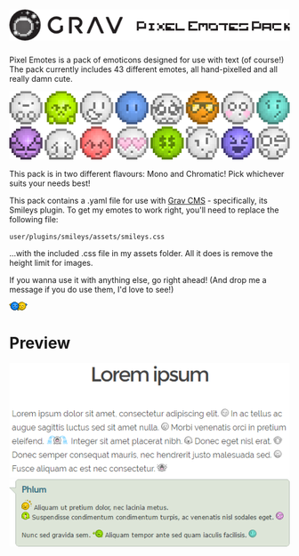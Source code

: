 # ![Grav Smileys Data Pack - Pixel Emotes](assets/logo.png)

Pixel Emotes is a pack of emoticons designed for use with text (of course!)
The pack currently includes 43 different emotes, all hand-pixelled and all really damn cute.

![Pixel Emotes Preview](assets/preview.png)

This pack is in two different flavours: Mono and Chromatic! Pick whichever suits your needs best!

This pack contains a .yaml file for use with [Grav CMS](http://getgrav.org) - specifically, its Smileys plugin. To get my emotes to work right, you'll need to replace the following file:

    user/plugins/smileys/assets/smileys.css

...with the included .css file in my assets folder. All it does is remove the height limit for images.

If you wanna use it with anything else, go right ahead! (And drop me a message if you do use them, I'd love to see!)

![Hug](PixelEmotesChromatic/hug.png)

# Preview

![Screenshot](assets/capture1.png)
![Screenshot](assets/capture2.png)
